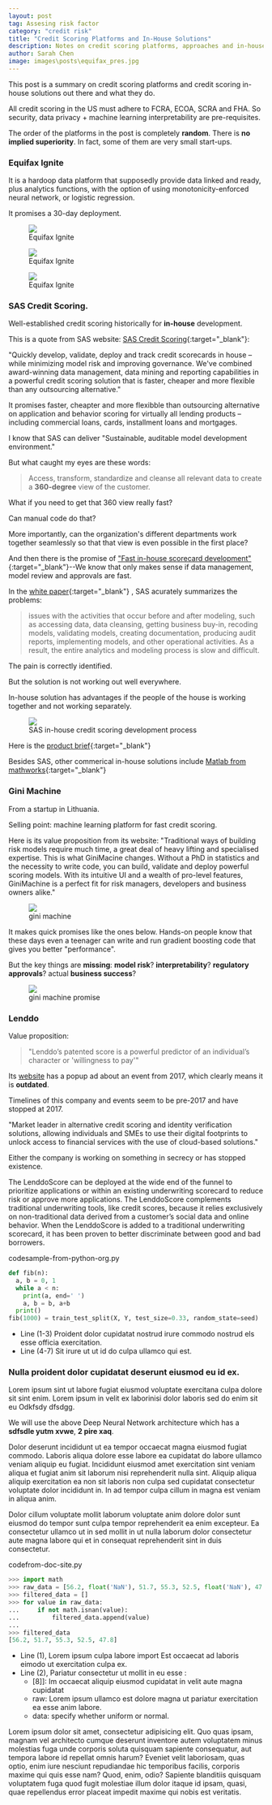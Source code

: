 ```yaml
---
layout: post
tag: Assesing risk factor
category: "credit risk"
title: "Credit Scoring Platforms and In-House Solutions"
description: Notes on credit scoring platforms, approaches and in-house solutions from large and very small ones
author: Sarah Chen
image: images\posts\equifax_pres.jpg
---
```


This post is a summary on credit scoring platforms and credit scoring in-house solutions out there and what they do. 

All credit scoring in the US must adhere to FCRA, ECOA, SCRA and FHA.  So security, data privacy + machine learning interpretability are pre-requisites.  

The order of the platforms in the post is completely **random**.  There is **no implied superiority**.  In fact, some of them are very small start-ups. 


### Equifax Ignite

It is a hardoop data platform that supposedly provide data linked and ready, plus analytics functions, with the option of using monotonicity-enforced neural network, or logistic regression. 

It promises a 30-day deployment. 


<figure>
  <img src="{{ "/images/posts/equifax_pres1.jpg" | relative_url }}">
  <figcaption>Equifax Ignite</figcaption>
</figure>

<figure>
  <img src="{{ "/images/posts/equifax_pres2.jpg" | relative_url }}">
  <figcaption>Equifax Ignite</figcaption>
</figure>

<figure>
  <img src="{{ "/images/posts/equifax_pres3.jpg" | relative_url }}">
  <figcaption>Equifax Ignite</figcaption>
</figure>



### SAS Credit Scoring.

Well-established credit scoring historically for **in-house** development.

This is a quote from SAS website:
[SAS Credit Scoring](https://www.sas.com/en_us/software/credit-scoring.html){:target="_blank"}:


"Quickly develop, validate, deploy and track credit scorecards in house – while minimizing model risk and improving governance. We've combined award-winning data management, data mining and reporting capabilities in a powerful credit scoring solution that is faster, cheaper and more flexible than any outsourcing alternative."

It promises faster, cheapter and more flexibble than outsourcing alternative on application and behavior scoring for virtually all lending products – including commercial loans, cards, installment loans and mortgages.

I know that SAS can deliver "Sustainable, auditable model development environment."

But what caught my eyes are these words:

>Access, transform, standardize and cleanse all relevant data to create a **360-degree** view of the customer.

What if you need to get that 360 view really fast?  

Can manual code do that?  

More importantly, can the organization's different departments work together seamlessly so that that view is even possible in the first place? 

And then there is the promise of ["Fast in-house scorecard development"](https://www.sas.com/en_us/software/credit-scoring.html){:target="_blank"}--We know that only makes sense if data management, model review and approvals are fast.  


In the [white paper](https://www.sas.com/content/dam/SAS/en_us/doc/whitepaper1/infrastructure-credit-risk-model-development-108925.pdf){:target="_blank"} , SAS acurately summarizes the problems:
> issues with the activities that occur before and after modeling, such as accessing data, data cleansing, getting business buy-in, recoding models, validating models, creating documentation, producing audit reports, implementing models, and other operational activities. As a result, the entire analytics and modeling process is slow and difficult. 

The pain is correctly identified.  

But the solution is not working out well everywhere.  

In-house solution has advantages if the people of the house is working together and not working separately.  

<figure>
  <img src="{{ "/images/posts/sas_in_house_credit_scoring.jpg" | relative_url }}">
  <figcaption>SAS in-house credit scoring development process</figcaption>
</figure>



Here is the [product brief](https://www.sas.com/content/dam/SAS/en_us/doc/productbrief/sas-credit-scoring-100665.pdf){:target="_blank"}



Besides SAS, other commerical in-house solutions include [Matlab from mathworks](https://www.mathworks.com/discovery/credit-scoring-model.html){:target="_blank"}

### Gini Machine

From a startup in Lithuania.  

Selling point: machine learning platform for fast credit scoring. 

Here is its value proposition from its website:
"Traditional ways of building risk models require much time, a great deal of heavy lifting and specialised expertise. This is what GiniMacine changes. Without a PhD in statistics and the necessity to write code, you can build, validate and deploy powerful scoring models. With its intuitive UI and a wealth of pro-level features, GiniMachine is a perfect fit for risk managers, developers and business owners alike."

<figure>
  <img src="{{ "/images/posts/gini-machine.jpg" | relative_url }}">
  <figcaption>gini machine</figcaption>
</figure>

It makes quick promises like the ones below.  Hands-on people know that these days even a teenager can write and run gradient boosting code that gives you better "performance". 

But the key things are **missing**: **model risk**?   **interpretability**?  **regulatory approvals**? actual **business success**? 

<figure>
  <img src="{{ "/images/posts/gini-machine-promise.jpg" | relative_url }}">
  <figcaption>gini machine promise</figcaption>
</figure>

### Lenddo

Value proposition:
> "Lenddo’s patented score is a powerful predictor of an individual’s character or 'willingness to pay'"

Its [website](https://www.lenddo.com/products.html#creditscore) has a popup ad about an event from 2017, which clearly means it is **outdated**. 

Timelines of this company and events seem to be pre-2017 and have stopped at 2017.   

"Market leader in alternative credit scoring and identity verification solutions, allowing individuals and SMEs to use their digital footprints to unlock access to financial services with the use of cloud-based solutions."

Either the company is working on something in secrecy or has stopped existence. 


The LenddoScore can be deployed at the wide end of the funnel to prioritize applications or within an existing underwriting scorecard to reduce risk or approve more applications. The LenddoScore complements traditional underwriting tools, like credit scores, because it relies exclusively on non-traditional data derived from a customer’s social data and online behavior. When the LenddoScore is added to a traditional underwriting scorecard, it has been proven to better discriminate between good and bad borrowers. 

<div class="code-head"><span>code</span>sample-from-python-org.py</div>

```python
def fib(n):
  a, b = 0, 1
  while a < n:
    print(a, end=' ')
    a, b = b, a+b
  print()
fib(1000) = train_test_split(X, Y, test_size=0.33, random_state=seed)
```

* Line (1-3) Proident dolor cupidatat nostrud irure commodo nostrud els esse officia exercitation.
* Line (4-7) Sit irure ut ut id do culpa ullamco qui est.

### Nulla proident dolor cupidatat  deserunt eiusmod eu id ex.

Lorem ipsum sint ut labore fugiat eiusmod voluptate exercitana culpa dolore sit sint enim. Lorem ipsum in velit ex laborinisi dolor laboris sed do enim sit eu <span class="coding">Odkfsdy</span> dfsdgg.

We will use the above Deep Neural Network architecture which has a **sdfsdle yutm xvwe**, **2 pire xaq**.

Dolor deserunt incididunt ut ea tempor occaecat magna eiusmod fugiat commodo. Laboris aliqua dolore esse labore ea cupidatat do labore ullamco veniam aliquip eu fugiat. Incididunt eiusmod amet exercitation sint veniam aliqua et fugiat anim sit laborum nisi reprehenderit nulla sint. Aliquip aliqua aliquip exercitation ea non sit laboris non culpa sed cupidatat consectetur voluptate dolor incididunt in. In ad tempor culpa cillum in magna est veniam in aliqua anim.

Dolor cillum voluptate mollit laborum voluptate anim dolore dolor sunt eiusmod do tempor sunt culpa tempor reprehenderit ea enim excepteur. Ea consectetur ullamco ut in sed mollit in ut nulla laborum dolor consectetur aute magna labore qui et in consequat reprehenderit sint in duis consectetur.

<div class="code-head"><span>code</span>from-doc-site.py</div>

```python
>>> import math
>>> raw_data = [56.2, float('NaN'), 51.7, 55.3, 52.5, float('NaN'), 47.8]
>>> filtered_data = []
>>> for value in raw_data:
...     if not math.isnan(value):
...         filtered_data.append(value)
...
>>> filtered_data
[56.2, 51.7, 55.3, 52.5, 47.8]
```

* Line (1), Lorem ipsum culpa labore  <span class="coding">import</span> Est occaecat ad laboris eimodo ut exercitation culpa ex.
* Line (2), Pariatur consectetur ut mollit in eu esse :
  * <span class="coding">[8]]</span>: Im occaecat aliquip eiusmod cupidatat in velit aute magna cupidatat
  * <span class="coding">raw</span>: Lorem ipsum ullamco est dolore magna ut pariatur exercitation ea esse anim labore.
  * <span class="coding">data</span>: specify whether <span class="coding">uniform</span> or  <span class="coding">normal</span>.

Lorem ipsum dolor sit amet, consectetur adipisicing elit. Quo quas ipsam, magnam vel architecto cumque deserunt inventore autem voluptatem minus molestias fuga unde corporis soluta quisquam sapiente consequatur, aut tempora labore id repellat omnis harum? Eveniet velit laboriosam, quas optio, enim iure nesciunt repudiandae hic temporibus facilis, corporis maxime qui quis esse nam? Quod, enim, odio? Sapiente blanditiis quisquam voluptatem fuga quod fugit molestiae illum dolor itaque id ipsam, quasi, quae repellendus error placeat impedit maxime qui nobis est veritatis.
